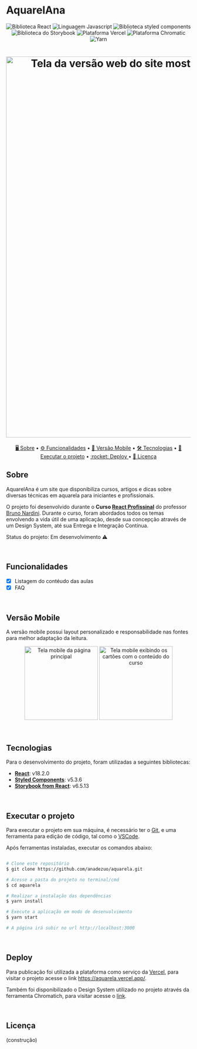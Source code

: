 # AquarelAna

<p align="center">
  <img src="https://img.shields.io/badge/React-69D1D1?style=for-the-badge&logo=react&logoColor=white" alt="Biblioteca React">
  <img src="https://img.shields.io/badge/JavaScript-ffc107?style=for-the-badge&logo=javascript&logoColor=white" alt="Linguagem Javascript" >
  <img src="https://img.shields.io/badge/styled--components-FFDFCC?style=for-the-badge&logo=styled-components&logoColor=white" alt="Biblioteca styled components">
  <img src="https://img.shields.io/badge/storybook-FF99CC?style=for-the-badge&logo=storybook&logoColor=white" alt="Biblioteca do Storybook">
  <img src="https://img.shields.io/badge/Vercel-000000?style=for-the-badge&logo=vercel&logoColor=white" alt="Plataforma Vercel">
  <img src="https://img.shields.io/badge/Chromatic-E44C30?style=for-the-badge&logo=chromatic&logoColor=white" alt="Plataforma Chromatic">
  <img src="https://img.shields.io/badge/Yarn-2C8EBB?style=for-the-badge&logo=yarn&logoColor=white" alt="Yarn">
</p>


<h1 align="center">  
  <img width="1036" alt="Tela da versão web do site mostrando um pincel e tintas mescladas" src="https://user-images.githubusercontent.com/43011663/209943534-27a304f4-7bc9-4091-be3a-c8d4b6a8ca6e.png">
</h1>

<p align="center">
 <a href="#sobre"> 🖥️ Sobre</a> •
 <a href="#funcionalidades"> ⚙️ Funcionalidades</a> •
 <a href="#versão-mobile"> 📱 Versão Mobile</a> • 
 <a href="#tecnologias"> 🛠️ Tecnologias</a> • 
 <a href="#executar-o-projeto"> 🎡 Executar o projeto</a> • 
 <a href="#deploy"> :rocket: Deploy </a> • 
 <a href="#licença"> 📄 Licença</a>
</p>


## Sobre

AquarelAna é um site que disponibiliza cursos, artigos e dicas sobre diversas técnicas em aquarela para iniciantes e profissionais.

O projeto foi desenvolvido durante o **Curso [React Profissinal](https://www.udemy.com/course/react-redux-profissional/)** do professor [Bruno Nardini](https://github.com/megatroom). 
Durante o curso, foram abordados todos os temas envolvendo a vida útil de uma aplicação, desde sua concepção através de um Design System, até sua Entrega e Integração Contínua.

Status do projeto: Em desenvolvimento :warning:


<img src="https://img.shields.io/circleci/build/github/anadezuo/aquarela/main?style=for-the-badge" alt="">

<img src="https://img.shields.io/codecov/c/github/anadezuo/main?style=for-the-badge" alt="">


<br />

## Funcionalidades

- [x] Listagem do contéudo das aulas
- [x] FAQ

<br />

## Versão Mobile

A versão mobile possui layout personalizado e responsabilidade nas fontes para melhor adaptação da leitura.

<div style="background=yellow">
  <p align="center">
     <img alt="Tela mobile da página principal" src="https://user-images.githubusercontent.com/43011663/209946088-d7094a2b-46e9-4da4-a694-1f1b05182fd4.png" width="200px">
     <img alt="Tela mobile exibindo os cartões com o conteúdo do curso" src="https://user-images.githubusercontent.com/43011663/209945783-b712787a-b6f7-491a-8869-e5f1f39532bb.png" width="200px">
  </p>
<div>

<br />

## Tecnologias

Para o desenvolvimento do projeto, foram utilizadas a seguintes bibliotecas:

-   **[React](https://reactjs.org/blog/2022/03/29/react-v18.html)**: v18.2.0
-   **[Styled Components](https://styled-components.com/)**: v5.3.6
-   **[Storybook from React](https://storybook.js.org/tutorials/intro-to-storybook/react/en/get-started/)**: v6.5.13

<br />

## Executar o projeto

Para executar o projeto em sua máquina, é necessário ter o [Git](https://git-scm.com), e uma ferramenta para edição de código, tal como o [VSCode](https://code.visualstudio.com/).

Após ferramentas instaladas, executar os comandos abaixo:

```bash

# Clone este repositório
$ git clone https://github.com/anadezuo/aquarela.git

# Acesse a pasta do projeto no terminal/cmd
$ cd aquarela

# Realizar a instalação das dependências
$ yarn install

# Execute a aplicação em modo de desenvolvimento
$ yarn start

# A página irá subir no url http://localhost:3000 

```

<br />

## Deploy

Para publicação foi utilizada a plataforma como serviço da [Vercel](https://vercel.com/), para visitar o projeto acesse o link https://aquarela.vercel.app/.

Também foi disponibilizado o Design System utilizado no projeto através da ferramenta Chromatich, para visitar acesse o [link](https://63a5e9d688f3f72839c32adf-ajkeklcurl.chromatic.com/?path=/story/introduction-welcome--page).

<br />

## Licença

(construção)

